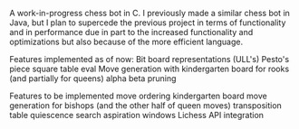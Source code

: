 A work-in-progress chess bot in C. I previously made a similar chess bot in Java, but I plan to supercede the previous project in terms of functionality and in performance due in part to the increased functionality and optimizations but also because of the more efficient language.

Features implemented as of now:
Bit board representations (ULL's)
Pesto's piece square table eval
Move generation with kindergarten board for rooks (and partially for queens)
alpha beta pruning

Features to be implemented
move ordering
kindergarten board move generation for bishops (and the other half of queen moves)
transposition table
quiescence search
aspiration windows
Lichess API integration
